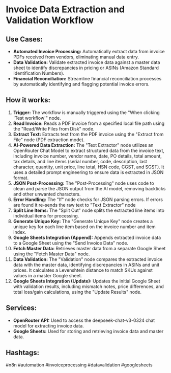 # Invoice Data Extraction and Validation Workflow

## Use Cases:

- **Automated Invoice Processing:** Automatically extract data from invoice PDFs received from vendors, eliminating manual data entry.
- **Data Validation:** Validate extracted invoice data against a master data sheet to identify discrepancies in pricing or ASINs (Amazon Standard Identification Numbers).
- **Financial Reconciliation:** Streamline financial reconciliation processes by automatically identifying and flagging potential invoice errors.

## How it works:

1.  **Trigger:** The workflow is manually triggered using the "When clicking 'Test workflow'" node.
2.  **Read Invoice:** Reads a PDF invoice from a specified local file path using the "Read/Write Files from Disk" node.
3.  **Extract Text:** Extracts text from the PDF invoice using the "Extract from File" node (PDF extraction mode).
4.  **AI-Powered Data Extraction:** The "Text Extractor" node utilizes an OpenRouter Chat Model to extract structured data from the invoice text, including invoice number, vendor name, date, PO details, total amount, tax details, and line items (serial number, code, description, last character, quantity, unit price, line total, HSN code, CGST, and SGST).  It uses a detailed prompt engineering to ensure data is extracted in JSON format.
5.  **JSON Post-Processing:**  The "Post-Processing" node uses code to clean and parse the JSON output from the AI model, removing backticks and other unwanted characters.
6.  **Error Handling:** The "If" node checks for JSON parsing errors. If errors are found it re-sends the raw text to "Text Extractor" node
7.  **Split Line Items:** The "Split Out" node splits the extracted line items into individual items for processing.
8.  **Generate Unique Key:** The "Generate Unique Key" node creates a unique key for each line item based on the invoice number and item index.
9.  **Google Sheets Integration (Append):** Appends extracted invoice data to a Google Sheet using the "Send Invoice Data" node.
10. **Fetch Master Data:** Retrieves master data from a separate Google Sheet using the "Fetch Master Data" node.
11. **Data Validation:**  The "Validation" node compares the extracted invoice data with the master data, identifying discrepancies in ASINs and unit prices. It calculates a Levenshtein distance to match SKUs against values in a master Google sheet.
12. **Google Sheets Integration (Update):** Updates the initial Google Sheet with validation results, including mismatch notes, price differences, and total loss/gain calculations, using the "Update Results" node.

## Services:

-   **OpenRouter API:** Used to access the deepseek-chat-v3-0324 chat model for extracting invoice data.
-   **Google Sheets:** Used for storing and retrieving invoice data and master data.

## Hashtags:

#n8n #automation #invoiceprocessing #datavalidation #googlesheets
